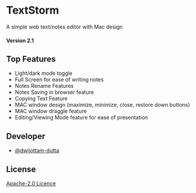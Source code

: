 
# TextStorm

A simple web text/notes editor with Mac design

#### Version 2.1


## Top Features

- Light/dark mode toggle
- Full Screen for ease of writing notes
- Notes Rename Features
- Notes Saving in browser feature
- Copying Text Feature
- MAC window design (maximize, minimize, close, restore down buttons)
- MAC window draggle feature
- Editing/Viewing Mode feature for ease of presentation

  
## Developer

- [@dwijottam-dutta](https://github.com/Dwijottam-Dutta)

  
## License

[Apache-2.0 Licence](https://choosealicense.com/licenses/apache-2.0/)

  
